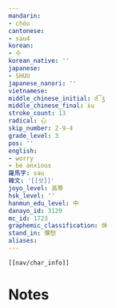 ```yaml
---
mandarin:
- chóu
cantonese:
- sau4
korean:
- 수
korean_native: ''
japanese:
- SHUU
japanese_nanori: ''
vietnamese:
middle_chinese_initial: d͡ʒ
middle_chinese_final: ɨu
stroke_count: 13
radical: 心
skip_number: 2-9-4
grade_level: 3
pos: ''
english:
- worry
- be anxious
羅馬字: sau
韓文: '[[삿]]'
joyo_level: 高等
hsk_level: ''
hanmun_edu_level: 中
danayo_id: 3129
mc_id: 1723
graphemic_classification: 秌
stand_in: 懐愁
aliases:
---
```

```meta-bind-embed
[[nav/char_info]]
```

# Notes
